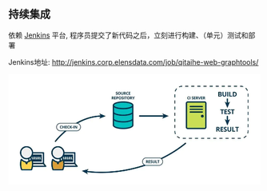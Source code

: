 ## 持续集成

依赖 [Jenkins](https://www.jenkins.io/zh/) 平台, 程序员提交了新代码之后，立刻进行构建、（单元）测试和部署

Jenkins地址: <http://jenkins.corp.elensdata.com/job/qitaihe-web-graphtools/>

![](assets/ci.webp)